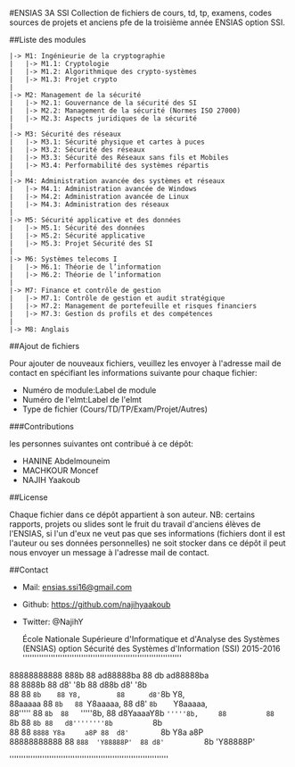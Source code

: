 #ENSIAS 3A SSI
Collection de fichiers de cours, td, tp, examens, codes sources de projets et anciens pfe de la troisième année ENSIAS option SSI.

##Liste des modules

	|-> M1: Ingénieurie de la cryptographie
	|	|-> M1.1: Cryptologie
	|	|-> M1.2: Algorithmique des crypto-systèmes
	|	|-> M1.3: Projet crypto
	|
	|-> M2: Management de la sécurité
	|	|-> M2.1: Gouvernance de la sécurité des SI
	|	|-> M2.2: Management de la sécurité (Normes ISO 27000)
	|	|-> M2.3: Aspects juridiques de la sécurité
	|
	|-> M3: Sécurité des réseaux
	|	|-> M3.1: Sécurité physique et cartes à puces
	|	|-> M3.2: Sécurité des réseaux
	|	|-> M3.3: Sécurité des Réseaux sans fils et Mobiles
	|	|-> M3.4: Performabilité des systèmes répartis
	|
	|-> M4: Administration avancée des systèmes et réseaux
	|	|-> M4.1: Administration avancée de Windows
	|	|-> M4.2: Administration avancée de Linux
	|	|-> M4.3: Administration des réseaux
	|
	|-> M5: Sécurité applicative et des données
	|	|-> M5.1: Sécurité des données
	|	|-> M5.2: Sécurité applicative
	|	|-> M5.3: Projet Sécurité des SI
	|
	|-> M6: Systèmes telecoms I
	|	|-> M6.1: Théorie de l’information
	|	|-> M6.2: Théorie de l’information
	|
	|-> M7: Finance et contrôle de gestion
	|	|-> M7.1: Contrôle de gestion et audit stratégique
	|	|-> M7.2: Management de portefeuille et risques financiers
	|	|-> M7.3: Gestion ds profils et des compétences
	|
	|-> M8: Anglais

##Ajout de fichiers

Pour ajouter de nouveaux fichiers, veuillez les envoyer à l'adresse mail de contact en spécifiant les informations suivante pour chaque fichier:
* Numéro de module:Label de module
* Numéro de l'elmt:Label de l'elmt
* Type de fichier (Cours/TD/TP/Exam/Projet/Autres)

###Contributions

les personnes suivantes ont contribué à ce dépôt:
* HANINE Abdelmouneim
* MACHKOUR Moncef
* NAJIH Yaakoub

##License

Chaque fichier dans ce dépôt appartient à son auteur. 
NB: certains rapports, projets ou slides sont le fruit du travail d'anciens élèves de l'ENSIAS, si l'un d'eux ne veut pas que ses informations (fichiers dont il est l'auteur ou ses données personnelles) ne soit stocker dans ce dépôt il peut nous envoyer un message à l'adresse mail de contact. 

##Contact

* Mail: ensias.ssi16@gmail.com
* Github: https://github.com/najihyaakoub
* Twitter: @NajihY


    École Nationale Supérieure d'Informatique et d'Analyse des Systèmes
                             (ENSIAS)
                option Sécurité des Systèmes d'Information
                              (SSI)
                            2015-2016                                                                     
 ''''''''''''''''''''''''''''''''''''''''''''''''''''''''''''''''''''   
                                                                        
 88888888888 888b      88  ad88888ba  88        db        ad88888ba     
 88          8888b     88 d8'     '8b 88       d88b      d8'     '8b    
 88          88 `8b    88 Y8,         88      d8'`8b     Y8,            
 88aaaaa     88  `8b   88 `Y8aaaaa,   88     d8'  `8b    `Y8aaaaa,      
 88'''''     88   `8b  88   `'''''8b, 88    d8YaaaaY8b     `'''''8b,    
 88          88    `8b 88         `8b 88   d8''''''''8b          `8b    
 88          88     `8888 Y8a     a8P 88  d8'        `8b Y8a     a8P    
 88888888888 88      `888  'Y88888P'  88 d8'          `8b 'Y88888P'     
                                                                        
 ''''''''''''''''''''''''''''''''''''''''''''''''''''''''''''''''''''    